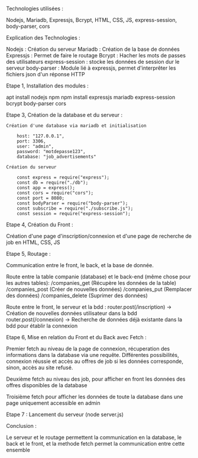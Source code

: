 Technologies utilisées : 

Nodejs, Mariadb, Expressjs, Bcrypt, HTML, CSS, JS, express-session, body-parser, cors


Explication des Technologies : 

Nodejs : Création du serveur
Mariadb : Création de la base de données
Expressjs : Permet de faire le routage 
Bcrypt : Hacher les mots de passes des utilisateurs
express-session : stocke les données de session dur le serveur
body-parser : Module lié à expressjs, permet d'interprêter les fichiers json d'un réponse HTTP


Etape 1, Installation des modules :

apt install nodejs npm
npm install expressjs mariadb express-session bcrypt body-parser cors 



Etape 3, Création de la database et du serveur : 

    Création d'une database via mariadb et initialisation 

        host: "127.0.0.1",
        port: 3306,
        user: "admin",
        password: "motdepasse123",
        database: "job_advertisements"

    Création du serveur 

        const express = require("express");
        const db = require("./db");
        const app = express();
        const cors = require("cors");
        const port = 8080;
        const bodyParser = require("body-parser");
        const subscribe = require("./subscribe.js");
        const session = require("express-session");


Etape 4, Création du Front :

Création d'une page d'inscription/connexion et d'une page de recherche de job en HTML, CSS, JS 


Etape 5, Routage :

Communication entre le front, le back, et la base de donnée.

Route entre la table companie (database) et le back-end (même chose pour les autres tables):
/companies_get (Récupère les données de la table)
/companies_post (Créer de nouvelles données)
/companies_put (Remplacer des données)
/companies_delete (Suprimer des données)



Route entre le front, le serveur et la bdd :
router.post(/inscription) -> Création de nouvelles données utilisateur dans la bdd
router.post(/connexion) -> Recherche de données déjà existante dans la bdd pour établir la connexion


Etape 6, Mise en relation du Front et du Back avec Fetch : 

Premier fetch au niveau de la page de connexion, récuperation des informations dans la database via une requête. Différentes possibilités, connexion réussie et accès au offres de job si les données corresponde, sinon, accès au site refusé.

Deuxième fetch au niveau des job, pour afficher en front les données des offres disponibles de la database

Troisième fetch pour afficher les données de toute la database dans une page uniquement accessible en admin


Etape 7 : Lancement du serveur (node server.js)


Conclusion : 

Le serveur et le routage permettent la communication en la database, le back et le front, et la methode fetch permet la communication entre cette ensemble